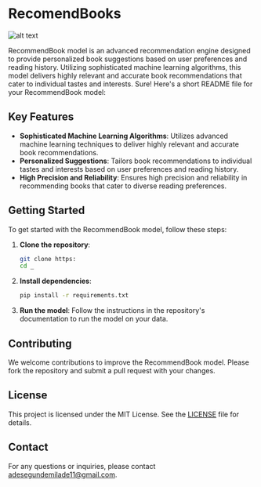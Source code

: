 # RecomendBooks

![alt text](Image/intro2.png)



RecommendBook model is an advanced recommendation engine designed to provide personalized book suggestions based on user preferences and reading history. Utilizing sophisticated machine learning algorithms, this model delivers highly relevant and accurate book recommendations that cater to individual tastes and interests.
Sure! Here's a short README file for your RecommendBook model:

## Key Features

- **Sophisticated Machine Learning Algorithms**: Utilizes advanced machine learning techniques to deliver highly relevant and accurate book recommendations.
- **Personalized Suggestions**: Tailors book recommendations to individual tastes and interests based on user preferences and reading history.
- **High Precision and Reliability**: Ensures high precision and reliability in recommending books that cater to diverse reading preferences.

## Getting Started

To get started with the RecommendBook model, follow these steps:

1. **Clone the repository**:
   ```bash
   git clone https:
   cd _
   ```

2. **Install dependencies**:
   ```bash
   pip install -r requirements.txt
   ```

3. **Run the model**:
   Follow the instructions in the repository's documentation to run the model on your data.

## Contributing

We welcome contributions to improve the RecommendBook model. Please fork the repository and submit a pull request with your changes.

## License

This project is licensed under the MIT License. See the [LICENSE](LICENSE) file for details.

## Contact

For any questions or inquiries, please contact [adesegundemilade11@gmail.com](mailto:adesegundemilade11@gmail.com).
